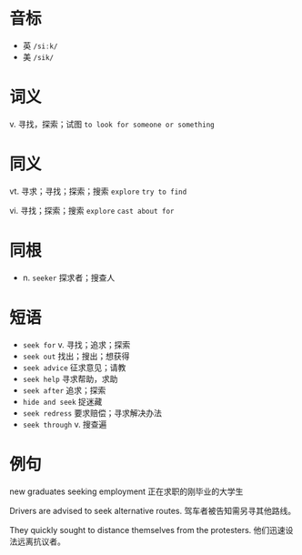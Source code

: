 # 音标

- 英 `/siːk/`
- 美 `/sik/`

# 词义

v. 寻找，探索；试图
`to look for someone or something`

# 同义

vt. 寻求；寻找；探索；搜索
`explore` `try to find`

vi. 寻找；探索；搜索
`explore` `cast about for`

# 同根

- n. `seeker` 探求者；搜查人

# 短语

- `seek for` v. 寻找；追求；探索
- `seek out` 找出；搜出；想获得
- `seek advice` 征求意见；请教
- `seek help` 寻求帮助，求助
- `seek after` 追求；探索
- `hide and seek` 捉迷藏
- `seek redress` 要求赔偿；寻求解决办法
- `seek through` v. 搜查遍

# 例句

new graduates seeking employment
正在求职的刚毕业的大学生

Drivers are advised to seek alternative routes.
驾车者被告知需另寻其他路线。

They quickly sought to distance themselves from the protesters.
他们迅速设法远离抗议者。



